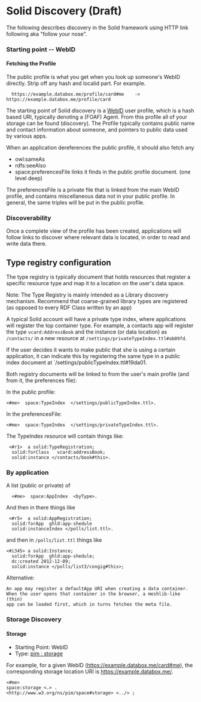 # Solid Discovery (Draft)

The following describes discovery in the Solid framework using HTTP link
following aka "follow your nose".

### Starting point -- WebID

#### Fetching the Profile

The public profile is what you get when you look up someone's WebID directly.
Strip off any hash and localid part. For example.

```
  https://example.databox.me/profile/card#me    ->     https://example.databox.me/profile/card
```

The starting point of Solid discovery is a
[WebID](http://www.w3.org/2005/Incubator/webid/spec/identity/) user profile,
which is a hash based URI, typically denoting a (FOAF) Agent. From this profile
all of your storage can be found (discovery). The Profile typically contains
public name and contact information about someone, and pointers to public data
used by various apps.

When an application dereferences the public profile, it should also fetch any 
* owl:sameAs 
* rdfs:seeAlso 
* space:preferencesFile
links it finds in the public profile document.  (one level deep)


The preferencesFile is a private file that is linked from the main WebID profile, and 
contains miscellaneous data not in your public profile. In general, the same triples
will be put in the public profile.

### Discoverability

Once a complete view of the profile has been created, applications will follow links 
to discover where relevant data is located, in order to read and write data there.

## Type registry configuration

The type registry is typically document that holds resources that register a specific 
resource type and map it to a location on the user's data space.

Note: The Type Registry is mainly intended as a Library discovery mechanism. 
Recommend that coarse-grained library types are registered (as opposed to every RDF Class written by an app)

A typical Solid account will have a private type index, where applications will register 
the top container type. For example, a contacts app will register the type `vcard:AddressBook` 
and the instance (or data location) as `/contacts/` in a new resource at `/settings/privateTypeIndex.ttl#ab09fd`.

If the user decides it wants to make public that she is using a certain application, it can indicate this 
by registering the same type in a public index document at `/settings/publicTypeIndex.ttl#19da01.

Both registry documents will be linked to from the user's main profile (and from it, the preferences file):

In the public profile:
```
<#me>  space:TypeIndex  </settings/publicTypeIndex.ttl>.
```

In the preferencesFile:
```
<#me>  space:TypeIndex  </settings/privateTypeIndex.ttl>.
```

The TypeIndex resource will contain things like:
```
 <#r1>  a solid:TypeRegistration;
  solid:forClass   vcard:addressBook;
  solid:instance </contacts/book#this>.
```

### By application

A list (public or private) of

```
  <#me>  space:AppIndex  <byType>.
```

And then in there things like

```
 <#r5>  a solid:AppRegistration;
  solid:forApp  ghld:app-shedule
  solid:instanceIndex </polls/list.ttl>.
```

and then in `/polls/list.ttl` things like

```
<#i345> a solid:Instance;
  solid:forApp  ghld:app-shedule;
  dc:created 2012-12-09;
  solid:instance </polls/list3/congig#this>;
```

Alternative:
    
    An app may register a defaultApp URI when creating a data container. 
    When the user opens that container in the browser, a meshlib-like (thin) 
    app can be loaded first, which in turns fetches the meta file.


### Storage Discovery

#### Storage

* Starting Point: WebID
* Type: [pim : storage](http://www.w3.org/ns/pim/space#storage)

For example, for a given WebID (https://example.databox.me/card#me), 
the corresponding storage location URI is https://example.databox.me/.
    
```
<#me> 
space:storage <.> .
<http://www.w3.org/ns/pim/space#storage> <../> ;
```

